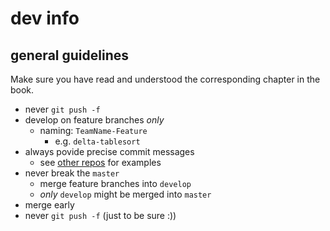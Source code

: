 # dev info

## general guidelines

Make sure you have read and understood the corresponding chapter in the book.

* never `git push -f`
* develop on feature branches *only*
  * naming: `TeamName-Feature`  
    * e.g. `delta-tablesort`
* always povide precise commit messages
  * see [other repos](https://github.com/ansible/ansible/commits/devel) for examples
* never break the `master`
  * merge feature branches into `develop`
  * *only* `develop` might be merged into `master`
* merge early
* never `git push -f` (just to be sure :))
